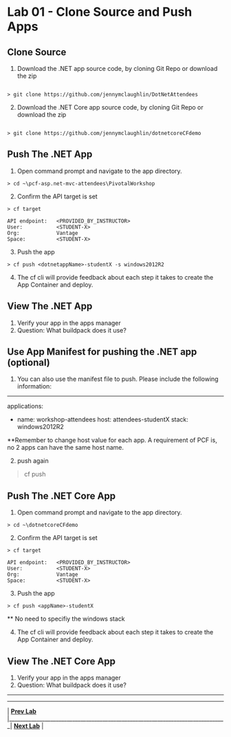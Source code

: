 [vsCodeStartupCs]: img/vsCodeStartupCs.png " "
[vsCodeFortuneControllerCs]: img/vsCodeFortuneControllerCs.png " "
[vsCodeFortuneCs]: img/vsCodeFortuneCs.png " "



# Lab 01 - Clone Source and Push Apps

## Clone Source

1. Download the .NET app source code, by cloning Git Repo or download the zip
```

> git clone https://github.com/jennymclaughlin/DotNetAttendees

```
2. Download the .NET Core app source code, by cloning Git Repo or download the zip
```

> git clone https://github.com/jennymclaughlin/dotnetcoreCFdemo

```


## Push The .NET App
1. Open command prompt and navigate to the app directory.
```
> cd ~\pcf-asp.net-mvc-attendees\PivotalWorkshop
```
2. Confirm the API target is set
```
> cf target

API endpoint:   <PROVIDED_BY_INSTRUCTOR>
User:           <STUDENT-X>
Org:            Vantage
Space:          <STUDENT-X>
```
3. Push the app
```
> cf push <dotnetappName>-studentX -s windows2012R2 
```
4. The cf cli will provide feedback about each step it takes to create the App Container and deploy.

## View The .NET App
1. Verify your app in the apps manager
2. Question: What buildpack does it use?

## Use App Manifest for pushing the .NET app (optional)
1. You can also use the manifest file to push. Please include the following information:
---
applications:
- name: workshop-attendees
  host: attendees-studentX
  stack: windows2012R2

**Remember to change host value for each app. A requirement of PCF is, no 2 apps can have the same host name.

2. push again
> cf push

## Push The .NET Core App
1. Open command prompt and navigate to the app directory.
```
> cd ~\dotnetcoreCFdemo
```
2. Confirm the API target is set
```
> cf target

API endpoint:   <PROVIDED_BY_INSTRUCTOR>
User:           <STUDENT-X>
Org:            Vantage
Space:          <STUDENT-X>
```
3. Push the app
```
> cf push <appName>-studentX 
```
** No need to specifiy the windows stack

4. The cf cli will provide feedback about each step it takes to create the App Container and deploy.

## View The .NET Core App
1. Verify your app in the apps manager
2. Question: What buildpack does it use?


___

___
| **[Prev Lab](../AppMgr-Login/README.md)** |_______________________________________________________________________________| **[Next Lab](../Lab-02/README.md)** |

